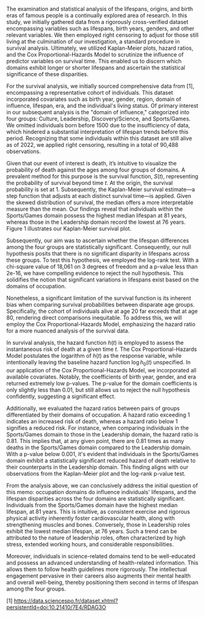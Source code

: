The examination and statistical analysis of the lifespans, origins, and birth eras of famous people is a continually explored area of research. In this study, we initially gathered data from a rigorously cross-verified dataset encompassing variables such as lifespans, birth years, genders, and other relevant variables. We then employed right censoring to adjust for those still living at the culmination of our investigation, a standard procedure in survival analysis. Ultimately, we utilized Kaplan-Meier plots, hazard ratios, and the Cox Proportional-Hazards Model to scrutinize the influence of predictor variables on survival time. This enabled us to discern which domains exhibit longer or shorter lifespans and ascertain the statistical significance of these disparities.

For the survival analysis, we initially sourced comprehensive data from [1], encompassing a representative cohort of individuals. This dataset incorporated covariates such as birth year, gender, region, domain of influence, lifespan, era, and the individual's living status. Of primary interest in our subsequent analysis is the "domain of influence," categorized into four groups: Culture, Leadership, Discovery/Science, and Sports/Games. We omitted individuals born before 1500 due to the insufficiency of data, which hindered a substantial interpretation of lifespan trends before this period. Recognizing that some individuals within this dataset are still alive as of 2022, we applied right censoring, resulting in a total of 90,488 observations.

Given that our event of interest is death, it’s intuitive to visualize the probability of death against the ages among four groups of domains. A prevalent method for this purpose is the survival function, $S(t)$, representing the probability of survival beyond time $t$. At the origin, the survival probability is set at 1. Subsequently, the Kaplan-Meier survival estimate—a step function that adjusts at each distinct survival time—is applied. Given the skewed distribution of survival, the median offers a more interpretable measure than the mean. Our findings reveal that individuals within the Sports/Games domain possess the highest median lifespan at 81 years, whereas those in the Leadership domain record the lowest at 76 years. Figure 1 illustrates our Kaplan-Meier survival plot.

Subsequently, our aim was to ascertain whether the lifespan differences among the four groups are statistically significant. Consequently, our null hypothesis posits that there is no significant disparity in lifespans across these groups. To test this hypothesis, we employed the log-rank test. With a chi-square value of 18,061 on 3 degrees of freedom and a p-value less than 2e-16, we have compelling evidence to reject the null hypothesis. This solidifies the notion that significant variations in lifespans exist based on the domains of occupation.

Nonetheless, a significant limitation of the survival function is its inherent bias when comparing survival probabilities between disparate age groups. Specifically, the cohort of individuals alive at age 20 far exceeds that at age 80, rendering direct comparisons inequitable. To address this, we will employ the Cox Proportional-Hazards Model, emphasizing the hazard ratio for a more nuanced analysis of the survival data.

In survival analysis, the hazard function $h(t)$ is employed to assess the instantaneous risk of death at a given time $t$. The Cox Proportional-Hazards Model postulates the logarithm of $h(t)$ as the response variable, while intentionally leaving the baseline hazard function $\log h_0(t)$ unspecified. In our application of the Cox Proportional-Hazards Model, we incorporated all available covariates. Notably, the coefficients of birth year, gender, and era returned extremely low p-values. The p-value for the domain coefficients is only slightly less than 0.01, but still allows us to reject the null hypothesis confidently, suggesting a significant effect.

Additionally, we evaluated the hazard ratios between pairs of groups differentiated by their domains of occupation. A hazard ratio exceeding 1 indicates an increased risk of death, whereas a hazard ratio below 1 signifies a reduced risk. For instance, when comparing individuals in the Sports/Games domain to those in the Leadership domain, the hazard ratio is 0.81. This implies that, at any given point, there are 0.81 times as many deaths in the Sports/Games domain compared to the Leadership domain. With a p-value below 0.001, it's evident that individuals in the Sports/Games domain exhibit a statistically significant reduced hazard of death relative to their counterparts in the Leadership domain. This finding aligns with our observations from the Kaplan-Meier plot and the log-rank p-value test.

From the analysis above, we can conclusively address the initial question of this memo: occupation domains do influence individuals' lifespans, and the lifespan disparities across the four domains are statistically significant. Individuals from the Sports/Games domain have the highest median lifespan, at 81 years. This is intuitive, as consistent exercise and rigorous physical activity inherently foster cardiovascular health, along with strengthening muscles and bones. Conversely, those in Leadership roles exhibit the lowest median lifespan, at 76 years. Such a trend can be attributed to the nature of leadership roles, often characterized by high stress, extended working hours, and considerable responsibilities.

Moreover, individuals in science-related domains tend to be well-educated and possess an advanced understanding of health-related information. This allows them to follow health guidelines more rigorously. The intellectual engagement pervasive in their careers also augments their mental health and overall well-being, thereby positioning them second in terms of lifespan among the four groups.

[1] https://data.sciencespo.fr/dataset.xhtml?persistentId=doi:10.21410/7E4/RDAG3O
